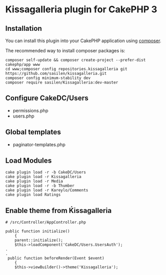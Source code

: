 # Kissagalleria plugin for CakePHP 3

## Installation

You can install this plugin into your CakePHP application using [composer](http://getcomposer.org).

The recommended way to install composer packages is:

```
composer self-update && composer create-project --prefer-dist cakephp/app www
cd www;composer config repositories.kissagalleria git https://github.com/sasilen/kissagalleria.git
composer config minimum-stability dev
composer require sasilen/Kissagalleria:dev-master
```
## Configure CakeDC/Users
* permissions.php
* users.php

## Global templates
* paginator-templates.php

## Load Modules
```
cake plugin load -r -b CakeDC/Users
cake plugin load -r Kissagalleria
cake plugin load -r Media
cake plugin load -r -b Thumber
cake plugin load -r Kareylo/Comments
cake plugin load Ratings
```

## Enable theme from Ḱissagalleria
```
# /src/Controller/AppController.php

public function initialize()
    {
    parent::initialize();
    $this->loadComponent('CakeDC/Users.UsersAuth');
.
.
 public function beforeRender(Event $event)
    {
    $this->viewBuilder()->theme('Kissagalleria');
```
